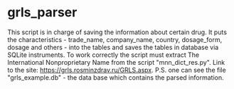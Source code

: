 # grls_parser
This script is in charge of saving the information about certain drug. It puts the characteristics - trade_name, company_name, country, dosage_form, dosage and others - into the tables and saves the tables in database via SQLite instruments. To work correctly the script must extract The International Nonproprietary Name from the script  "mnn_dict_res.py". Link to the site: https://grls.rosminzdrav.ru/GRLS.aspx. P.S. one can see the file "grls_example.db" - the data base which contains the parsed information. 
